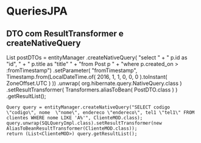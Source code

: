 # QueriesJPA


## DTO com ResultTransformer e createNativeQuery


  List postDTOs = entityManager
  .createNativeQuery(
      "select " +
      "       p.id as \"id\", " +
      "       p.title as \"title\" " +
      "from Post p " +
      "where p.created_on > :fromTimestamp")
      .setParameter( "fromTimestamp", Timestamp.from(LocalDateTime.of( 2016, 1, 1, 0, 0, 0 ).toInstant( ZoneOffset.UTC ) ))
      .unwrap( org.hibernate.query.NativeQuery.class )
      .setResultTransformer( Transformers.aliasToBean( PostDTO.class ) )
      .getResultList();
  
  
  
    Query query = entityManager.createNativeQuery("SELECT codigo \"codigo\", nome  \"nome\", endereco \"endereco\", tel1 \"tel1\" FROM clientes WHERE nome LIKE 'A%'", ClienteMOD.class);
    query.unwrap(SQLQueryImpl.class).setResultTransformer(new AliasToBeanResultTransformer(ClienteMOD.class));
    return (List<ClienteMOD>) query.getResultList();
  
  
  
  
